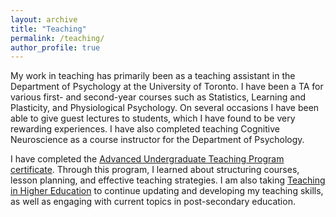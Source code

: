 ```yaml
---
layout: archive
title: "Teaching"
permalink: /teaching/
author_profile: true
---
```


My work in teaching has primarily been as a teaching assistant in the Department of Psychology at the University of Toronto. I have been a TA for various first- and second-year courses such as Statistics, Learning and Plasticity, and Physiological Psychology. On several occasions I have been able to give guest lectures to students, which I have found to be very rewarding experiences. I have also completed teaching Cognitive Neuroscience as a course instructor for the Department of Psychology. 

I have completed the [Advanced Undergraduate Teaching Program certificate](http://tatp.utoronto.ca/certificate-program/autp-certificate/). Through this program, I learned about structuring courses, lesson planning, and effective teaching strategies. I am also taking [Teaching in Higher Education](https://wdw.utoronto.ca/teaching-higher-education) to continue updating and developing my teaching skills, as well as engaging with current topics in post-secondary education. 


